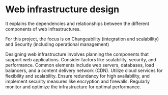 # Web infrastructure design

It explains the dependencies and relationships between the different components of web infrastructures.

For this project, the focus is on Changeability (integration and scalability) and Security (including operational management)

Designing web infrastructure involves planning the components that support web applications. Consider factors like scalability, security, and performance. Common elements include web servers, databases, load balancers, and a content delivery network (CDN). Utilize cloud services for flexibility and scalability. Ensure redundancy for high availability, and implement security measures like encryption and firewalls. Regularly monitor and optimize the infrastructure for optimal performance.
